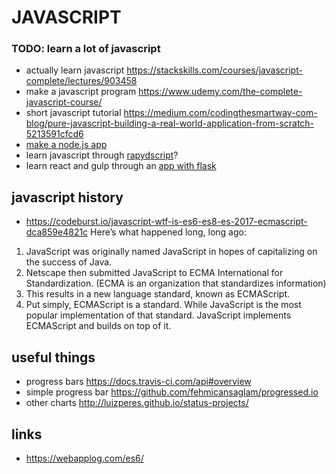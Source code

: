 # JAVASCRIPT

### TODO: learn a lot of javascript
- actually learn javascript https://stackskills.com/courses/javascript-complete/lectures/903458
- make a javascript program https://www.udemy.com/the-complete-javascript-course/
- short javascript tutorial https://medium.com/codingthesmartway-com-blog/pure-javascript-building-a-real-world-application-from-scratch-5213591cfcd6
- [make a node.js app](https://drive.google.com/file/d/1JjvlIy4bwWJdbM8jc1NczbVyTpZqC69R/view?usp=sharing)
- learn javascript through [rapydscript](https://github.com/atsepkov/RapydScript)?
- learn react and gulp through an [app with flask](https://realpython.com/blog/python/the-ultimate-flask-front-end/)

## javascript history
- https://codeburst.io/javascript-wtf-is-es6-es8-es-2017-ecmascript-dca859e4821c
Here’s what happened long, long ago:
1. JavaScript was originally named JavaScript in hopes of capitalizing on the success of Java.
2. Netscape then submitted JavaScript to ECMA International for Standardization. (ECMA is an organization that standardizes information)
3. This results in a new language standard, known as ECMAScript.
4. Put simply, ECMAScript is a standard. While JavaScript is the most popular implementation of that standard. JavaScript implements ECMAScript and builds on top of it.

## useful things
- progress bars https://docs.travis-ci.com/api#overview
- simple progress bar https://github.com/fehmicansaglam/progressed.io
- other charts http://luizperes.github.io/status-projects/

## links
- https://webapplog.com/es6/